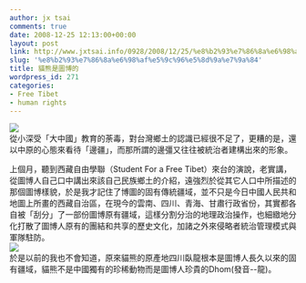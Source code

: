```yaml
---
author: jx tsai
comments: true
date: 2008-12-25 12:13:00+00:00
layout: post
link: http://www.jxtsai.info/0928/2008/12/25/%e8%b2%93%e7%86%8a%e6%98%af%e5%9c%96%e5%8d%9a%e7%9a%84/
slug: '%e8%b2%93%e7%86%8a%e6%98%af%e5%9c%96%e5%8d%9a%e7%9a%84'
title: 貓熊是圖博的
wordpress_id: 271
categories:
- Free Tibet
- human rights
---
```


![](https://2.bp.blogspot.com/-iKSNF6B-y4Q/V3-jRJmtyZI/AAAAAAAAKZ4/vo6sh8ItYqEUxbV8-9Vy7AZ1OD6WII6GgCLcB/s1600/3134983584_a9e83e29d6-225x300.jpg)  
從小深受「大中國」教育的荼毒，對台灣鄉土的認識已經很不足了，更糟的是，還以中原的心態來看待「邊疆」，而那所謂的邊彊又往往被統治者建構出來的形象。  
  
上個月，聽到西藏自由學聯（Student For a Free Tibet）來台的演說，老實講，從圖博人自己口中講出來該自己民族鄉土的介紹，遠強烈於從其它人口中所描述的那個圖博樣貌，於是我才記住了博圖的固有傳統疆域，並不只是今日中國人民共和地圖上所畫的西藏自治區，在現今的雲南、四川、青海、甘肅行政省份，其實都各自被「刮分」了一部份圖博原有疆域，這樣分割分治的地理政治操作，也細緻地分化打散了圖博人原有的團結和共享的歷史文化，加諸之外來侵略者統治管理模式與軍隊駐防。  
![](https://2.bp.blogspot.com/-H0cbF-0IFwA/V3-jXyU0ceI/AAAAAAAAKZ8/19G13AwTmas68x5p9_lnsT0ZN1sCkCiXQCLcB/s1600/3134590663_84c26f9d79-300x181.jpg)  
於是以前的我也不會知道，原來貓熊的原產地四川臥龍根本是圖博人長久以來的固有疆域，貓熊不是中國獨有的珍稀動物而是圖博人珍貴的Dhom(發音--龍)。  


